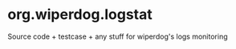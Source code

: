 org.wiperdog.logstat
====================

Source code + testcase + any stuff for wiperdog's logs monitoring
